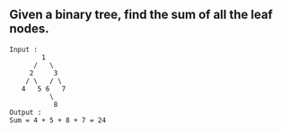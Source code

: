 ## Given a binary tree, find the sum of all the leaf nodes.

```
Input : 
        1
      /   \
     2     3
    / \   / \
   4   5 6   7
          \
           8
Output :
Sum = 4 + 5 + 8 + 7 = 24
```
